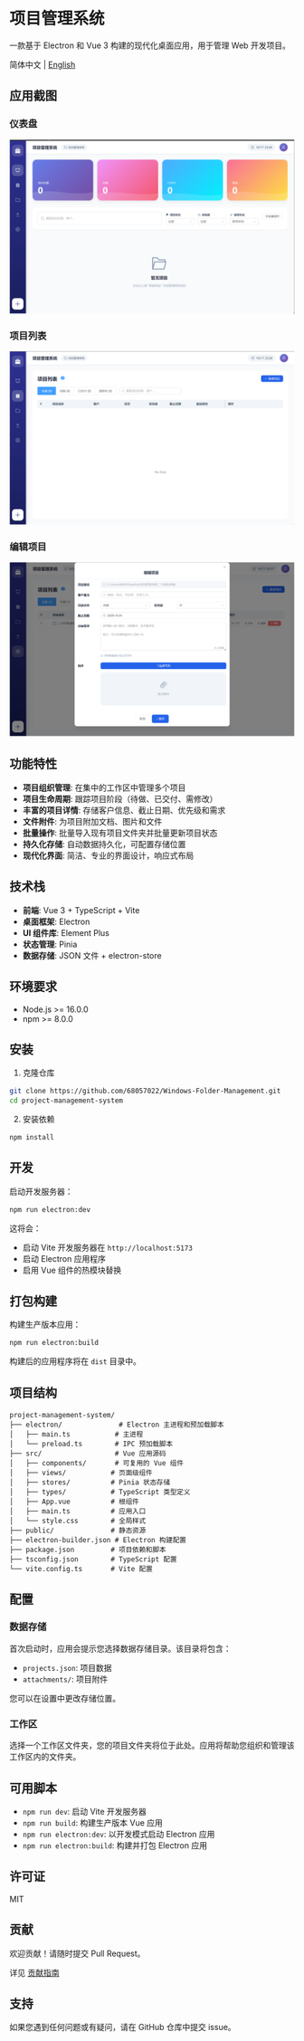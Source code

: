 # 项目管理系统

一款基于 Electron 和 Vue 3 构建的现代化桌面应用，用于管理 Web 开发项目。

简体中文 | [English](./README_EN.md)

## 应用截图

### 仪表盘
![仪表盘](./screenshots/01-dashboard.png)

### 项目列表
![项目列表](./screenshots/02-project-list.png)

### 编辑项目
![编辑项目](./screenshots/03-edit-project.png)

## 功能特性

- **项目组织管理**: 在集中的工作区中管理多个项目
- **项目生命周期**: 跟踪项目阶段（待做、已交付、需修改）
- **丰富的项目详情**: 存储客户信息、截止日期、优先级和需求
- **文件附件**: 为项目附加文档、图片和文件
- **批量操作**: 批量导入现有项目文件夹并批量更新项目状态
- **持久化存储**: 自动数据持久化，可配置存储位置
- **现代化界面**: 简洁、专业的界面设计，响应式布局

## 技术栈

- **前端**: Vue 3 + TypeScript + Vite
- **桌面框架**: Electron
- **UI 组件库**: Element Plus
- **状态管理**: Pinia
- **数据存储**: JSON 文件 + electron-store

## 环境要求

- Node.js >= 16.0.0
- npm >= 8.0.0

## 安装

1. 克隆仓库
```bash
git clone https://github.com/68057022/Windows-Folder-Management.git
cd project-management-system
```

2. 安装依赖
```bash
npm install
```

## 开发

启动开发服务器：

```bash
npm run electron:dev
```

这将会：
- 启动 Vite 开发服务器在 `http://localhost:5173`
- 启动 Electron 应用程序
- 启用 Vue 组件的热模块替换

## 打包构建

构建生产版本应用：

```bash
npm run electron:build
```

构建后的应用程序将在 `dist` 目录中。

## 项目结构

```
project-management-system/
├── electron/              # Electron 主进程和预加载脚本
│   ├── main.ts           # 主进程
│   └── preload.ts        # IPC 预加载脚本
├── src/                  # Vue 应用源码
│   ├── components/       # 可复用的 Vue 组件
│   ├── views/           # 页面级组件
│   ├── stores/          # Pinia 状态存储
│   ├── types/           # TypeScript 类型定义
│   ├── App.vue          # 根组件
│   ├── main.ts          # 应用入口
│   └── style.css        # 全局样式
├── public/              # 静态资源
├── electron-builder.json # Electron 构建配置
├── package.json         # 项目依赖和脚本
├── tsconfig.json        # TypeScript 配置
└── vite.config.ts       # Vite 配置
```

## 配置

### 数据存储

首次启动时，应用会提示您选择数据存储目录。该目录将包含：
- `projects.json`: 项目数据
- `attachments/`: 项目附件

您可以在设置中更改存储位置。

### 工作区

选择一个工作区文件夹，您的项目文件夹将位于此处。应用将帮助您组织和管理该工作区内的文件夹。


## 可用脚本

- `npm run dev`: 启动 Vite 开发服务器
- `npm run build`: 构建生产版本 Vue 应用
- `npm run electron:dev`: 以开发模式启动 Electron 应用
- `npm run electron:build`: 构建并打包 Electron 应用

## 许可证

MIT

## 贡献

欢迎贡献！请随时提交 Pull Request。

详见 [贡献指南](./CONTRIBUTING_CN.md)

## 支持

如果您遇到任何问题或有疑问，请在 GitHub 仓库中提交 issue。

